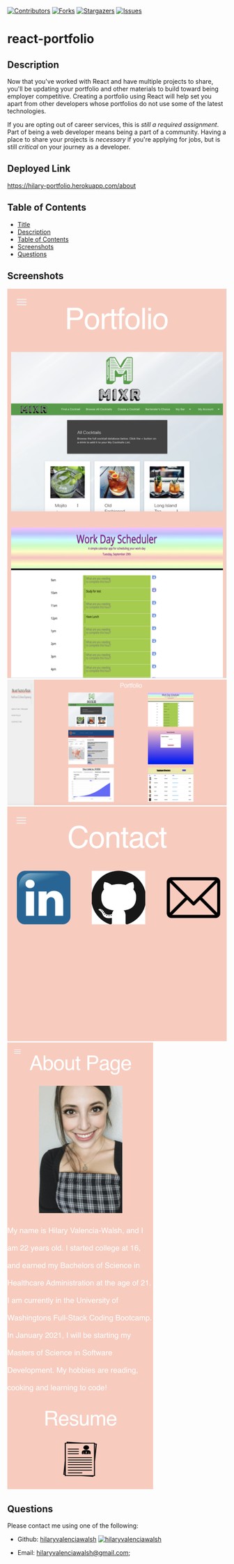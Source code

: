 [contributors-shield]: https://img.shields.io/github/contributors/hilaryvalenciawalsh/react-portfolio.svg?style=flat-square
[contributors-url]: https://github.com/hilaryvalenciawalsh/react-portfolio/graphs/contributors
[forks-shield]: https://img.shields.io/github/forks/hilaryvalenciawalsh/react-portfolio.svg?style=flat-square
[forks-url]: https://github.com/hilaryvalenciawalsh/react-portfolio/network/members
[stars-shield]: https://img.shields.io/github/stars/hilaryvalenciawalsh/react-portfolio.svg?style=flat-square
[stars-url]: https://github.com/hilaryvalenciawalsh/react-portfolio/stargazers
[issues-shield]: https://img.shields.io/github/issues/hilaryvalenciawalsh/react-portfolio.svg?style=flat-square
[issues-url]: https://github.com/hilaryvalenciawalsh/react-portfolio/issues
[![Contributors][contributors-shield]][contributors-url] [![Forks][forks-shield]][forks-url] [![Stargazers][stars-shield]][stars-url] [![Issues][issues-shield]][issues-url] 
# react-portfolio

## Description
Now that you've worked with React and have multiple projects to share, you'll be updating your portfolio and other materials to build toward being employer competitive. Creating a portfolio using React will help set you apart from other developers whose portfolios do not use some of the latest technologies.

If you are opting out of career services, this is *still a required assignment*. Part of being a web developer means being a part of a community. Having a place to share your projects is *necessary* if you're applying for jobs, but is still *critical* on your journey as a developer.


## Deployed Link
https://hilary-portfolio.herokuapp.com/about

## Table of Contents
- [Title](#title)
- [Description](#description)
- [Table of Contents](#table-of-contents)
- [Screenshots](#screenshots)
- [Questions](#questions)

## Screenshots
<img src="1.png" alt="react-portfolio"/>
<img src="2.png" alt="react-portfolio"/>
<img src="3.png" alt="react-portfolio"/>
<img src="4.png" alt="react-portfolio"/>

   
## Questions
Please contact me using one of the following:
    
- Github: [hilaryvalenciawalsh](https://gist.github.com/hilaryvalenciawalsh)  [<img src="https://avatars1.githubusercontent.com/u/67081309?v=4" height="50" width="50" alt="hilaryvalenciawalsh"/>](https://gist.github.com/hilaryvalenciawalsh) 
    
- Email: hilaryvalenciawalsh@gmail.com;
    